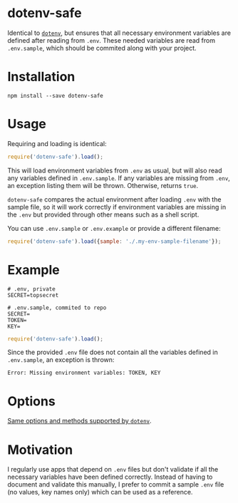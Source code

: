 # dotenv-safe

Identical to [`dotenv`](https://github.com/motdotla/dotenv), but ensures that
all necessary environment variables are defined after reading from `.env`.
These needed variables are read from `.env.sample`, which should be commited
along with your project.

# Installation

```
npm install --save dotenv-safe
```

# Usage

Requiring and loading is identical:

```js
require('dotenv-safe').load();
```

This will load environment variables from `.env` as usual, but will also read
any variables defined in `.env.sample`. If any variables are missing from
`.env`, an exception listing them will be thrown. Otherwise, returns `true`.

`dotenv-safe` compares the actual environment after loading `.env` with the
sample file, so it will work correctly if environment variables are missing
in the `.env` but provided through other means such as a shell script.

You can use `.env.sample` or `.env.example` or provide a different filename:

```js
require('dotenv-safe').load({sample: './.my-env-sample-filename'});
```


# Example

```dosini
# .env, private
SECRET=topsecret
```

```dosini
# .env.sample, commited to repo
SECRET=
TOKEN=
KEY=
```

```js
require('dotenv-safe').load();
```

Since the provided `.env` file does not contain all the variables defined in
`.env.sample`, an exception is thrown:

```
Error: Missing environment variables: TOKEN, KEY
```



# Options

[Same options and methods supported by `dotenv`](https://github.com/motdotla/dotenv#options).

# Motivation

I regularly use apps that depend on `.env` files but don't validate if all
the necessary variables have been defined correctly.
Instead of having to document and validate this manually, I prefer to commit
a sample `.env` file (no values, key names only) which can be used as a
reference.
